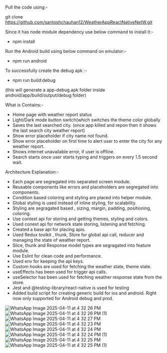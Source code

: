 Pull the code using:-

git clone https://github.com/santoshchauhan12/WeatherAppReactNativeNetW.git

Since it has node module dependency use below command to install it:-

- npm install

Run the Android build using below command on emulator:-

- npm run android

To successfully create the debug apk :- 

- npm run build:debug
  
(this will generate a app-debug.apk folder inside android/app/build/output/debug folder)


What is Contains:-

- Home page with weather report status
- Light/Dark mode button switch(which switches the theme color globally
- Saves the last searched city. (once app killed and repon then it shows the last search city weather report)
- Show error placeholder if city name not found.
- Show error placeholder on first time to alert user to enter the city for any weather report.
- Shows internet unavailable error, if user is offline.
- Search starts once user starts typing and triggers on every 1.5 second wait.

Architecture Explanation:-

- Each page  are segregated into separated screen module.
- Reusable components like errors and placeholders are segregated into components.
- Condition based coloring and styling are placed into helper module.
- Global styling is used instead of inline styling, for scalability.
- Styling are segragated based , sizing, margin, padding, positioning, coloring.
- Use context api for storing and getting themes, styling and colors.
- Used conext api for network state storing, listening and fetching.
- Created a base api for placing apis.
- Used Redux toolkit , thunk, Store for global api call, reducer and  managing the state of weather report.
- Slice, thunk and Response model types are segragated into feature module.
- Use Eslint for clean code and performance.
- Used env for keeping the api keys.
- Custom hooks are used for fetching the weather state, theme state.
- useEffects has been used for trigger api calls.
- useSelector has been used for fetching weather response state from the store.
- Jest and @testing-library/react-native is used for testing
- Added build script for creating generic build for ios and android. Right now only supported for Android debug and prod.


![WhatsApp Image 2025-04-11 at 4 32 26 PM](https://github.com/user-attachments/assets/0446d0e5-d2e9-4667-9b6a-e17abf8fbc79)
![WhatsApp Image 2025-04-11 at 4 32 26 PM (1)](https://github.com/user-attachments/assets/fa9f71da-1e69-4d31-bfc0-767f13a45b5b)
![WhatsApp Image 2025-04-11 at 4 32 27 PM](https://github.com/user-attachments/assets/792b7101-2d46-439d-8f89-a1d7b9da8851)
![WhatsApp Image 2025-04-11 at 4 32 23 PM](https://github.com/user-attachments/assets/0918c638-eba4-48c3-8ae4-dbb0d132941d)
![WhatsApp Image 2025-04-11 at 4 32 24 PM](https://github.com/user-attachments/assets/43c6d6e1-2b71-447b-8d8d-138c048493c0)
![WhatsApp Image 2025-04-11 at 4 32 24 PM (1)](https://github.com/user-attachments/assets/5e235900-9e9d-405c-9186-eb879c2cfb99)
![WhatsApp Image 2025-04-11 at 4 32 25 PM](https://github.com/user-attachments/assets/915dd6e3-b639-41dc-a7de-e9e89d8a8e20)
![WhatsApp Image 2025-04-11 at 4 32 25 PM (1)](https://github.com/user-attachments/assets/6cc2384e-aa2e-4efa-823d-88923d1c38b3)
